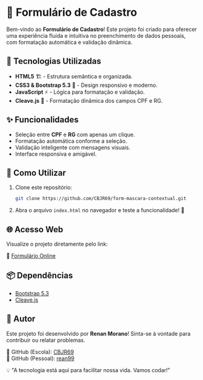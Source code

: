 # 🚀 Formulário de Cadastro

Bem-vindo ao **Formulário de Cadastro**! Este projeto foi criado para oferecer uma experiência fluida e intuitiva no preenchimento de dados pessoais, com formatação automática e validação dinâmica.

## 🔧 Tecnologias Utilizadas

- **HTML5** 🏗️ - Estrutura semântica e organizada.
- **CSS3 & Bootstrap 5.3** 🎨 - Design responsivo e moderno.
- **JavaScript** ⚡ - Lógica para formatação e validação.
- **Cleave.js** 📝 - Formatação dinâmica dos campos CPF e RG.

## ✨ Funcionalidades

- Seleção entre **CPF** e **RG** com apenas um clique.
- Formatação automática conforme a seleção.
- Validação inteligente com mensagens visuais.
- Interface responsiva e amigável.

## 📌 Como Utilizar

1. Clone este repositório:
   ```bash
   git clone https://github.com/CBJR69/form-mascara-contextual.git
   ```
2. Abra o arquivo `index.html` no navegador e teste a funcionalidade! 🚀

## 🌐 Acesso Web

Visualize o projeto diretamente pelo link:

🔗 [Formulário Online](https://formulario-mascara-contextual.netlify.app/)

## 📦 Dependências

- [Bootstrap 5.3](https://cdn.jsdelivr.net/npm/bootstrap@5.3.0/dist/css/bootstrap.min.css)
- [Cleave.js](https://cdnjs.cloudflare.com/ajax/libs/cleave.js/1.6.0/cleave.min.js)

## 👤 Autor

Este projeto foi desenvolvido por **Renan Morano**! Sinta-se à vontade para contribuir ou relatar problemas.

🔗 GitHub (Escola): [CBJR69](https://github.com/CBJR69)  
🔗 GitHub (Pessoal): [rean99](https://github.com/rean99)  

💡 "A tecnologia está aqui para facilitar nossa vida. Vamos codar!"

